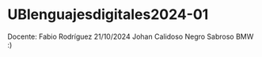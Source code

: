 # UBlenguajesdigitales2024-01
Docente: Fabio Rodríguez
21/10/2024
Johan Calidoso Negro Sabroso BMW :) 

